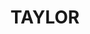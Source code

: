 ---
lastmod: '2025-04-06T06:05:20+00:00'
latitude: -35.14680361
layout: suburb
longitude: 149.1071988
postcode: '2913'
state: ACT
title: TAYLOR
url: /act/taylor/
---